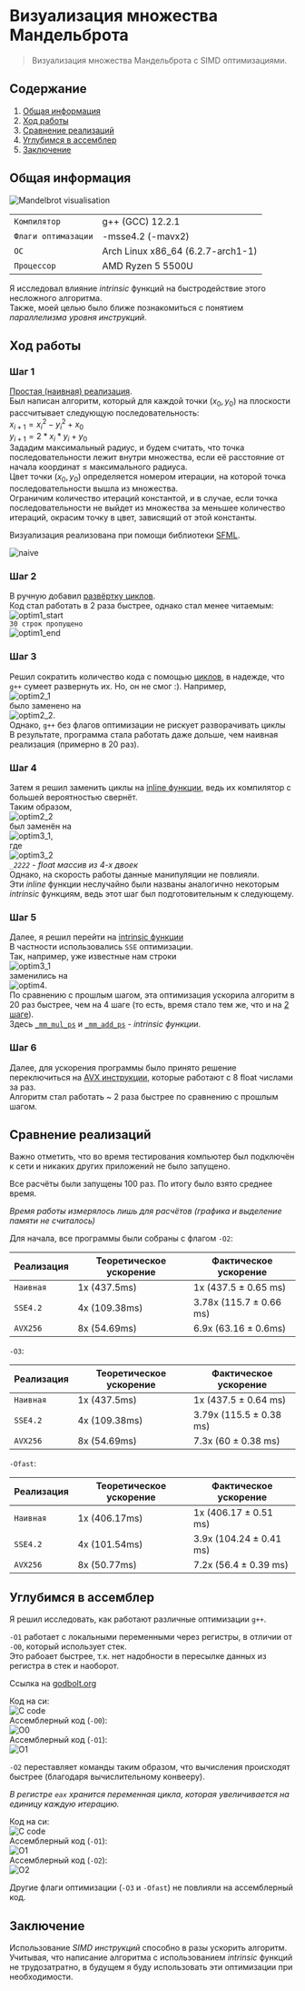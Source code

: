 # Визуализация множества Мандельброта
> Визуализация множества Мандельброта с SIMD оптимизациями.

## Содержание
1. [Общая информация](#general)
2. [Ход работы](#progress)
3. [Сравнение реализаций](#compare)
4. [Углубимся в ассемблер](#assemble)
5. [Заключение](#conclusion)

## Общая информация <a name="general"></a>

![Mandelbrot visualisation](https://github.com/ThreadJava800/Mandelbrot/blob/master/testpics/pic.png)

|  |  |
| --- | --- |
| `Компилятор` | g++ (GCC) 12.2.1 |
| `Флаги оптимазации` | -msse4.2 (-mavx2)
| `ОС` | Arch Linux x86_64 (6.2.7-arch1-1)|
| `Процессор` | AMD Ryzen 5 5500U

Я исследовал влияние <em>intrinsic</em> функций на быстродействие этого несложного алгоритма.\
Также, моей целью было ближе познакомиться с понятием <em>параллелизма уровня инструкций</em>.

## Ход работы <a name="progress"></a>

### Шаг 1
[Простая (наивная) реализация](https://github.com/ThreadJava800/Mandelbrot/blob/master/naive.cpp).\
Был написан алгоритм, который для каждой точки $(x_0, y_0)$ на плоскости рассчитывает следующую последовательность:\
$x_{i+1} = {x_{i}}^{2} - {y_{i}}^{2} + x_0$\
$y_{i+1} = 2 * x_i * y_i + y_0$\
Зададим максимальный радиус, и будем считать, что точка последовательности лежит внутри множества, если её расстояние от начала координат ≤ максимального радиуса.\
Цвет точки $(x_0, y_0)$ определяется номером итерации, на которой точка последовательности вышла из множества.\
Ограничим количество итераций константой, и в случае, если точка последовательности не выйдет из множества за меньшее количество итераций, окрасим точку в цвет, зависящий от этой константы.

Визуализация реализована при помощи библиотеки [SFML](https://www.sfml-dev.org/).

![naive](https://github.com/ThreadJava800/Mandelbrot/blob/master/testpics/naive.png)

### Шаг 2 <a name="step2"></a>
В ручную добавил [развёртку циклов](https://github.com/ThreadJava800/Mandelbrot/blob/master/optim1.cpp).\
Код стал работать в 2 раза быстрее, однако стал менее читаемым:\
![optim1_start](https://github.com/ThreadJava800/Mandelbrot/blob/master/testpics/optim1_start.png)\
`30 строк пропущено`\
![optim1_end](https://github.com/ThreadJava800/Mandelbrot/blob/master/testpics/optim1_end.png)


### Шаг 3
Решил сократить количество кода с помощью [циклов](https://github.com/ThreadJava800/Mandelbrot/blob/master/optim2.cpp), в надежде, что `g++` сумеет развернуть их. Но, он не смог :). Например,\
![optim2_1](https://github.com/ThreadJava800/Mandelbrot/blob/master/testpics/optim2_1.png)\
было заменено на\
![optim2_2](https://github.com/ThreadJava800/Mandelbrot/blob/master/testpics/optim2_2.png).\
Однако, `g++` без флагов оптимизации не рискует разворачивать циклы\
В результате, программа стала работать даже дольше, чем наивная реализация (примерно в 20 раз).

### Шаг 4
Затем я решил заменить циклы на [inline функции](https://github.com/ThreadJava800/Mandelbrot/blob/master/optim3.cpp), ведь их компилятор с большей вероятностью свернёт.\
Таким образом,\
![optim2_2](https://github.com/ThreadJava800/Mandelbrot/blob/master/testpics/optim2_2.png)\
был заменён на\
![optim3_1](https://github.com/ThreadJava800/Mandelbrot/blob/master/testpics/optim3_1.png),\
где\
![optim3_2](https://github.com/ThreadJava800/Mandelbrot/blob/master/testpics/optim3_2.png)\
*`_2222` - float массив из 4-х двоек*\
Однако, на скорость работы данные манипуляции не повлияли.\
Эти <em>inline</em> функции неслучайно были названы аналогично некоторым <em>intrinsic</em> функциям, ведь этот шаг был подготовительным к следующему.

### Шаг 5
Далее, я решил перейти на [intrinsic функции](https://github.com/ThreadJava800/Mandelbrot/blob/master/optim4.cpp)\
В частности использовались `SSE` оптимизации.\
Так, например, уже известные нам строки\
![optim3_1](https://github.com/ThreadJava800/Mandelbrot/blob/master/testpics/optim3_1.png)\
заменились на\
![optim4](https://github.com/ThreadJava800/Mandelbrot/blob/master/testpics/optim4.png).\
По сравнению с прошлым шагом, эта оптимизация ускорила алгоритм в 20 раз быстрее, чем на 4 шаге (то есть, время стало тем же, что и на [2 шаге](#step2)).\
Здесь [`_mm_mul_ps`](https://www.laruence.com/sse/#text=_mm_mul_ps&expand=3928) и [`_mm_add_ps`](https://www.laruence.com/sse/#text=_mm_add_ps&expand=3928,133) - <em>intrinsic функции</em>.

### Шаг 6
Далее, для ускорения программы было принято решение переключиться на [AVX инструкции](https://github.com/ThreadJava800/Mandelbrot/blob/master/optim5.cpp), которые работают с 8 float числами за раз.\
Алгоритм стал работать ~ 2 раза быстрее по сравнению с прошлым шагом.

## Сравнение реализаций <a name="compare"></a>
Важно отметить, что во время тестирования компьютер был подключён к сети и никаких других приложений не было запущено.

Все расчёты были запущены 100 раз. По итогу было взято среднее время.

*Время работы измерялось лишь для расчётов (графика и выделение памяти не считалось)*


Для начала, все программы были собраны с флагом `-O2`:


| Реализация | Теоретическое ускорение | Фактическое ускорение |
| --- | --- | --- |
| `Наивная` | 1x (437.5ms) | 1x (437.5 ± 0.65 ms) |
| `SSE4.2` | 4x (109.38ms)  | 3.78x (115.7 ± 0.66 ms) |
| `AVX256` | 8x (54.69ms) | 6.9x (63.16 ± 0.6ms) |

`-O3`:

| Реализация | Теоретическое ускорение | Фактическое ускорение |
| --- | --- | --- |
| `Наивная` | 1x (437.5ms) | 1x (437.5 ± 0.64 ms) |
| `SSE4.2` | 4x (109.38ms)  | 3.79x (115.5 ± 0.38 ms) |
| `AVX256` | 8x (54.69ms) | 7.3x (60 ± 0.38 ms) | 

`-Ofast`:

| Реализация | Теоретическое ускорение | Фактическое ускорение |
| --- | --- | --- |
| `Наивная` | 1x (406.17ms) | 1x (406.17 ± 0.51 ms) |
| `SSE4.2` | 4x (101.54ms)  | 3.9x (104.24 ± 0.41 ms) |
| `AVX256` | 8x (50.77ms) | 7.2x (56.4 ± 0.39 ms) |

## Углубимся в ассемблер <a name="assemble"></a>
Я решил исследовать, как работают различные оптимизации `g++`.

`-O1` работает с локальными переменными через регистры, в отличии от `-O0`, который использует стек.\
Это рабоает быстрее, т.к. нет надобности в пересылке данных из регистра в стек и наоборот.

Ссылка на [godbolt.org](https://godbolt.org/z/db9YT7hKj)

Код на си:\
![C code](https://github.com/ThreadJava800/Mandelbrot/blob/master/testpics/c_code.png#center)\
Ассемблерный код (`-O0`):\
![O0](https://github.com/ThreadJava800/Mandelbrot/blob/master/testpics/o0.png#center)\
Ассемблерный код (`-O1`):\
![O1](https://github.com/ThreadJava800/Mandelbrot/blob/master/testpics/o1.png)

`-O2` переставляет команды таким образом, что вычисления происходят быстрее (благодаря вычислительному конвееру).

*В регистре `eax` хранится переменная цикла, которая увеличивается на единицу каждую итерацию.*

Код на си:\
![C code](https://github.com/ThreadJava800/Mandelbrot/blob/master/testpics/c_code2.png#center)\
Ассемблерный код (`-O1`):\
![O1](https://github.com/ThreadJava800/Mandelbrot/blob/master/testpics/o12.png#center)\
Ассемблерный код (`-O2`):\
![O2](https://github.com/ThreadJava800/Mandelbrot/blob/master/testpics/ofast2.png)

Другие флаги оптимизации (`-O3` и `-Ofast`) не повлияли на ассемблерный код.

## Заключение <a name="conclusion"></a>
Использование <em>SIMD инструкций</em> способно в разы ускорить алгоритм. Учитывая, что написание алгоритма с использованием <em>intrinsic</em> функций не трудозатратно, в будущем я буду использовать эти оптимизации при необходимости.